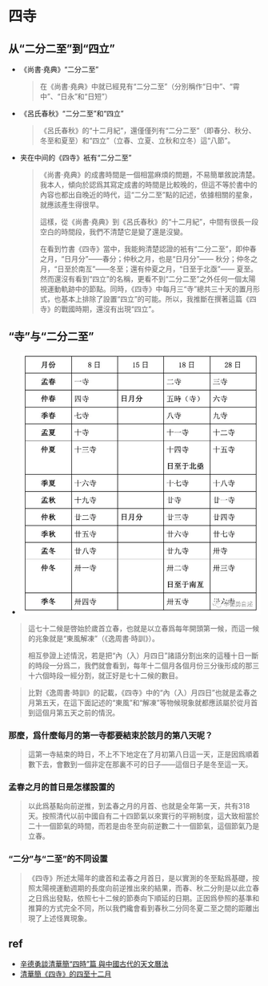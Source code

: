 # 四寺


## 从“二分二至”到“四立”
- 《尚書·堯典》“二分二至”
    > 在《尚書·堯典》中就已經見有“二分二至”（分別稱作“日中”、“霄中”、“日永”和“日短”）
- 《呂氏春秋》“二分二至”和“四立”
    > 《呂氏春秋》的“十二月紀”，還僅僅列有“二分二至”（即春分、秋分、冬至和夏至）和“四立”（立春、立夏、立秋和立冬）這“八節”。
- 夹在中间的《四寺》衹有“二分二至”
    > 《尚書·堯典》的成書時間是一個相當麻煩的問題，不易簡單敘說清楚。我本人，傾向於認爲其寫定成書的時間是比較晚的，但這不等於書中的內容也都出自晚近的時代，這“二分二至”點的記述，依據相關的星象，就應該產生得很早。
    >
    > 這樣，從《尚書·堯典》到《呂氏春秋》的“十二月紀”，中間有很長一段空白的時間段，我們不清楚它是變了還是沒變。
    >
    > 在看到竹書《四寺》當中，我能夠清楚認證的衹有“二分二至”，即仲春之月，“日月分”——春分；仲秋之月，也是“日月分”—— 秋分；仲冬之月，“日至於南亙”——冬至；還有仲夏之月，“日至于北亟”—— 夏至。然而還沒有看到“四立”的名稱，更看不到“二分二至”之外任何一個太陽視運動軌跡中的節點。同時，《四寺》中每月三“寺”總共三十天的置月形式，也基本上排除了設置“四立”的可能。所以，我推斷在撰著這篇《四寺》的戰國時期，還沒有出現“四立”。

## “寺”与“二分二至”
- ![si](./img/si.webp)

> 這七十二候是啓始於歲首立春，也就是以立春爲每年開頭第一候，而這一候的兆象就是“東風解凍”（《逸周書·時訓》）。
> 
> 相互參證上述情況，若是把“內（入）月四日”諸語分割出來的這種十日一斷的時段一分爲二，我們就會看到，每年十二個月各個月份三分後形成的那三十六個時段一經分割，就正好是七十二候的數目。


> 比對《逸周書·時訓》的記載，《四寺》中的“內（入）月四日”也就是孟春之月第五天，在這下面記述的“東風”和“解凍”等物候現象就都應該屬於從月首到這個月第五天之前的情況。


### 那麼，爲什麼每月的第一寺都要結束於該月的第八天呢？
> 這第一寺結束的時日，不上不下地定在了月初第八日這一天，正是因爲順着數下去，會數到一個非定在那裏不可的日子——這個日子是冬至這一天。

### 孟春之月的首日是怎樣設置的
> 以此爲基點向前逆推，到孟春之月的月首、也就是全年第一天，共有318天。按照清代以前中國自有二十四節氣以來實行的平朔制度，這大致相當於二十一個節氣的時間，而若是由冬至向前逆數二十一個節氣，這個節氣乃是立春。

### “二分”与“二至”的不同设置
> 《四寺》所述太陽年的歲首和孟春之月首日，是以實測的冬至點爲基礎，按照太陽視運動週期的長度向前逆推出來的結果，而春、秋二分則是以此立春之日爲出發點，依照七十二候的節奏向下順延的日期。正因爲參照的基準和推算的方式完全不同，所以我們纔會看到春秋二分同冬夏二至之間的距離出現了上述怪異現象。

## ref
- [辛德勇談清華簡“四時”篇 與中國古代的天文曆法](https://mp.weixin.qq.com/s/eJ4EuzialBqlB94Z6iE5MQ)
- [清華簡《四寺》的四至十二月](https://mp.weixin.qq.com/s/qHU-AirMMLoCLsM-9E8O1g)
